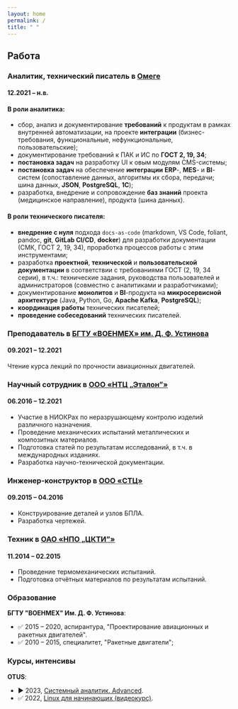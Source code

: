 ```yaml
---
layout: home
permalink: /
title: " "
---
```


## Работа

### Аналитик, технический писатель в [Омеге](https://omegafuture.ru)

#### 12.2021 – н.в.

#### В роли аналитика:

- сбор, анализ и документирование **требований** к продуктам в рамках внутренней автоматизации, на проекте **интеграции** (бизнес-требования, функциональные, нефункциональные, пользовательские);
- документирование требований к ПАК и ИС по **ГОСТ 2, 19, 34**;
- **постановка задач** на разработку UI к овым модулям CMS-системы;
- **постановка задач** на обеспечение **интеграции** **ERP**-, **MES**- и **BI**-систем (сопоставление данных, алгоритмы их сбора, передачи; шина данных, **JSON**, **PostgreSQL**, **1С**);
- разработка, внедрение и сопровождение **баз знаний** проекта (медицинское направление), продукта (шина данных).

#### В роли технического писателя:

- **внедрение с нуля** подхода `docs-as-code` (markdown, VS Code, foliant, pandoc, **git**, **GitLab CI/CD**, **docker**) для разработки документации (СМК, ГОСТ 2, 19, 34), проработка процессов работы с этим инструментами;
- разработка **проектной**, **технической** и **пользовательской** **документации** в соответствии с требованиями ГОСТ (2, 19, 34 серии), в т.ч.: технические задания, руководства пользователей и администраторов (совместно с аналитиками и разработчиками);
- документирование **монолитов** и **BI**-продукта на **микросервисной архитектуре** (Java, Python, Go, **Apache Kafka**, **PostgreSQL**);
- **координация работы** технических писателей;
- **проведение собеседований** технических писателей.

### Преподаватель в [БГТУ «ВОЕНМЕХ» им. Д. Ф. Устинова](https://www.voenmeh.ru/)

#### 09.2021 – 12.2021

Чтение курса лекций по прочности авиационных двигателей.

### Научный сотрудник в [ООО «НТЦ „Эталон”»](https://ntc-etalon.ru/)

#### 06.2016 – 12.2021

- Участие в НИОКРах по неразрушающему контролю изделий различного назначения.
- Проведение механических испытаний металлических и композитных материалов.
- Подготовка статей по результатам исследований, в т.ч. в международных изданиях.
- Разработка научно-технической документации.

### Инженер-конструктор в [ООО «СТЦ»](https://www.stc-spb.ru/)

#### 09.2015 – 04.2016

- Конструирование деталей и узлов БПЛА.
- Разработка чертежей.

### Техник в [ОАО «НПО „ЦКТИ”»](http://ckti.ru/)

#### 11.2014 – 02.2015

- Проведение термомеханических испытаний.
- Подготовка отчётных материалов по результатам испытаний.

### Образование

**БГТУ "ВОЕНМЕХ" Им. Д. Ф. Устинова**:

- ✅ 2015 – 2020, аспирантура, "Проектирование авиационных и ракетных двигателей".
- ✅ 2010 – 2015, специалитет, "Ракетные двигатели";

### Курсы, интенсивы 

**OTUS**:

<!-- - ▶️ 2024, [Scala-разработчик](https://otus.ru/lessons/scala/). -->
- ▶️ 2023, [Системный аналитик. Advanced](https://otus.ru/lessons/system_analyst/).
- ✅ 2022, [Linux для начинающих (видеокурс)](https://otus.ru/online/online-linux).
